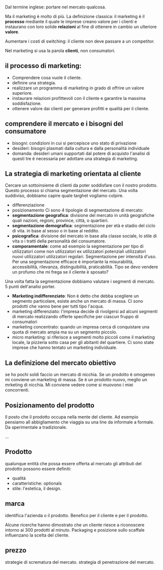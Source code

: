 Dal termine inglese: portare nel mercato qualcosa.

Ma il marketing è molto di più.
La definizione classica: il marketing è il **processo** mediante il quale le imprese creano valore per i clienti e instaurano con loro solide **relazioni** al fine di ottenere in cambio un ulteriore **valore**.

Aumentare i costi di switching: il cliente non deve passare a un competitor.

Nel marketing si usa la parola **clienti**, non consumatori.

## il processo di marketing:

- Comprendere cosa vuole il cliente.
- definire una strategia.
- realizzare un programma di marketing in grado di offrire un valore superiore.
- instaurare relazioni profittevoli con il cliente e garantire la massima soddisfazione.
- ottenere valore dai clienti per generare profitti e qualità per il cliente.

## comprendere il mercato e i bisogni del consumatore

- bisogni: condizioni in cui si percepisce uno stato di privazione
- desideri: bisogni plasmati dalla cultura e dalla personalità individuale
- domanda: desideri umani supportati dal potere di acquisto
l'analisi di questi tre è necessaria per adottare una strategia di marketing.

## La strategia di marketing orientata al cliente
Cercare un sottoinsieme di clienti da poter soddisfare con il nostro prodotto.
Questo processo si chiama segmentazione del mercato.
Una volta suddiviso, dobbiamo capire quale targhet vogliamo colpire.
- differenziazione
- posizionamento
Ci sono 4 tipologie di segmentazione di mercato:
- **segmentazione geografica**: divisione del mercato in unità geografiche quali nazioni, regioni, province, città, o quartieri.
- **segmentazione demografica**: segmentazione per età e stadio del ciclo di vita. in base al sesso o in base al reddito.
- **psicografica**: divisione del mercato in base alla classe sociale, lo stile di vita o i tratti della personalità del consumatore.
- **comporamentale**: come ad esempio la segmentazione per tipo di utilizzatori come non utilizzatori ex utilizzatori potenziali utilizzatori nuovi utilizzatori utilizzatori regolari. Segmentazione per intensità d'uso.
Per una segmentazione efficace è importante la misurabilità, accessibilità, rilevanza, distinguibilità, praticabilità.
Tipo se devo vendere un profumo che mi frega se il cliente è sposato?

Una volta fatta la segmentazione dobbiamo valutare i segmenti di mercato.
5 punti dell'analisi porter.

- **Marketing indifferenziato**: Non è detto che debba scegliere un segmento particolare, esiste anche un mercato di massa. Ci sono prodotti che vanno bene per tutti tipo l'acqua.
- marketing differenziato: l'impresa decide di rivolgersi ad alcuni segmenti di mercato realizzando offerte specifiche per ciascun fruppo di consumatori
- marketing concentrato: quando un impresa cerca di conquistare una quota di mercato ampia ma su un segmento piccolo. 
- micro marketing: si riferisce a segmenti molto piccoli come il marketing locale, la pizzeria sotto casa per gli abitanti del quartiere. Ci sono state imprese che hanno tentato un marketing individuale.

## La definizione del mercato obiettivo
se ho pochi soldi faccio un mercato di nicchia.
Se un prodotto è omogeneo mi conviene un marketing di massa.
Se è un prodotto nuovo, meglio un mrketing di nicchia.
Mi conviene vedere come si muovono i miei concorrenti.

## Posizionamento del prodotto
Il posto che il prodotto occupa nella mente del cliente.
Ad esempio pensiamo all abbigliamento che viaggia su una line da informale a formale. Da sperimentale a tradizionale.


...

## Prodotto
qualunque entità che possa essere offerta al mercato
gli attributi del prodotto possono essere definiti:
- qualità
- caratteristiche: optionals
- stile: l'estetica, il design.
## marca
identifica l'azienda o il prodotto. Benefico per il cliente e per il prodotto.

Alcune ricerche hanno dimostrato che un cliente riesce a riconoscere intorno ai 300 prodotti al minuto.
Packaging e posizione sullo scaffale influenzano la scelta del cliente.

## prezzo
strategie di scrematura del mercato. strategia di penetrazione del mercato.

